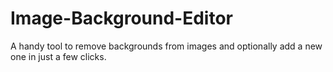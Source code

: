 # Image-Background-Editor
A handy tool to remove backgrounds from images and optionally add a new one in just a few clicks.

